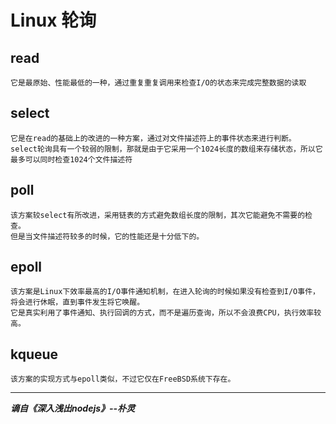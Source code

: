 # Linux 轮询
## read
	它是最原始、性能最低的一种，通过重复重复调用来检查I/O的状态来完成完整数据的读取
## select
	它是在read的基础上的改进的一种方案，通过对文件描述符上的事件状态来进行判断。
    select轮询具有一个较弱的限制，那就是由于它采用一个1024长度的数组来存储状态，所以它最多可以同时检查1024个文件描述符
## poll
	该方案较select有所改进，采用链表的方式避免数组长度的限制，其次它能避免不需要的检查。
    但是当文件描述符较多的时候，它的性能还是十分低下的。
## epoll
	该方案是Linux下效率最高的I/O事件通知机制，在进入轮询的时候如果没有检查到I/O事件，将会进行休眠，直到事件发生将它唤醒。
    它是真实利用了事件通知、执行回调的方式，而不是遍历查询，所以不会浪费CPU，执行效率较高。
## kqueue
	该方案的实现方式与epoll类似，不过它仅在FreeBSD系统下存在。

***
**_谪自《深入浅出nodejs》--朴灵_**